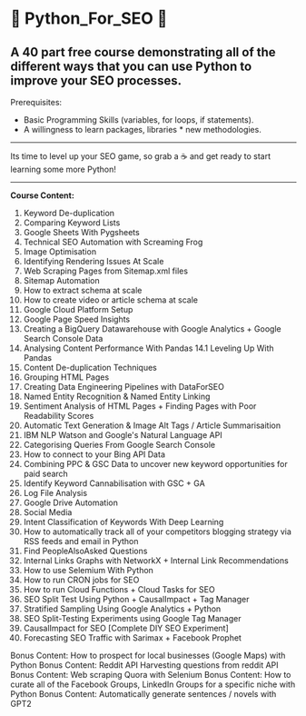 # 🐍 Python_For_SEO 🐍
A 40 part free course demonstrating all of the different ways that you can use Python to improve your SEO processes.
----

Prerequisites:
- Basic Programming Skills (variables, for loops, if statements).
- A willingness to learn packages, libraries * new methodologies.

----

Its time to level up your SEO game, so grab a ☕ and get ready to start learning some more Python!

----

<strong> Course Content: </strong>

1. Keyword De-duplication
2. Comparing Keyword Lists
3. Google Sheets With Pygsheets
4. Technical SEO Automation with Screaming Frog
5. Image Optimisation
6. Identifying Rendering Issues At Scale
7. Web Scraping Pages from Sitemap.xml files
8. Sitemap Automation
9. How to extract schema at scale
10. How to create video or article schema at scale
11. Google Cloud Platform Setup
12. Google Page Speed Insights
13. Creating a BigQuery Datawarehouse with Google Analytics + Google Search Console Data
14. Analysing Content Performance With Pandas
14.1 Leveling Up With Pandas
15. Content De-duplication Techniques
16. Grouping HTML Pages
17. Creating Data Engineering Pipelines with DataForSEO
18. Named Entity Recognition & Named Entity Linking
19. Sentiment Analysis of HTML Pages + Finding Pages with Poor Readability Scores
20. Automatic Text Generation & Image Alt Tags / Article Summarisaition
21. IBM NLP Watson and Google's Natural Language API
22. Categorising Queries From Google Search Console
23. How to connect to your Bing API Data
24. Combining PPC & GSC Data to uncover new keyword opportunities for paid search
25. Identify Keyword Cannabilisation with GSC + GA
26. Log File Analysis
27. Google Drive Automation 
28. Social Media
29. Intent Classification of Keywords With Deep Learning
30. How to automatically track all of your competitors blogging strategy via RSS feeds and email in Python
31. Find PeopleAlsoAsked Questions
32. Internal Links Graphs with NetworkX + Internal Link Recommendations
33. How to use Selemium With Python
34. How to run CRON jobs for SEO
35. How to run Cloud Functions + Cloud Tasks for SEO
36. SEO Split Test Using Python + CausalImpact + Tag Manager
37. Stratified Sampling Using Google Analytics + Python
38. SEO Split-Testing Experiments using Google Tag Manager
39. CausalImpact for SEO [Complete DIY SEO Experiment]
40. Forecasting SEO Traffic with Sarimax + Facebook Prophet

Bonus Content: How to prospect for local businesses (Google Maps) with Python
Bonus Content: Reddit API Harvesting questions from reddit API
Bonus Content: Web scraping Quora with Selenium
Bonus Content: How to curate all of the Facebook Groups, LinkedIn Groups for a specific niche with Python
Bonus Content: Automatically generate sentences / novels with GPT2
